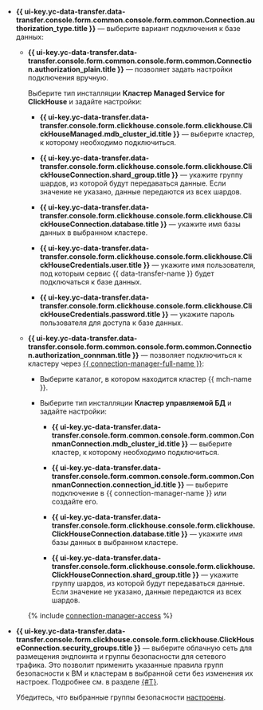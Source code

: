 * **{{ ui-key.yc-data-transfer.data-transfer.console.form.common.console.form.common.Connection.authorization_type.title }}** — выберите вариант подключения к базе данных:

  * **{{ ui-key.yc-data-transfer.data-transfer.console.form.common.console.form.common.Connection.authorization_plain.title }}** — позволяет задать настройки подключения вручную.

    Выберите тип инсталляции **Кластер Managed Service for ClickHouse** и задайте настройки:

    * **{{ ui-key.yc-data-transfer.data-transfer.console.form.clickhouse.console.form.clickhouse.ClickHouseManaged.mdb_cluster_id.title }}** — выберите кластер, к которому необходимо подключиться.

    * **{{ ui-key.yc-data-transfer.data-transfer.console.form.clickhouse.console.form.clickhouse.ClickHouseConnection.shard_group.title }}** — укажите группу шардов, из которой будут передаваться данные. Если значение не указано, данные передаются из всех шардов.

    * **{{ ui-key.yc-data-transfer.data-transfer.console.form.clickhouse.console.form.clickhouse.ClickHouseConnection.database.title }}** — укажите имя базы данных в выбранном кластере.

    * **{{ ui-key.yc-data-transfer.data-transfer.console.form.clickhouse.console.form.clickhouse.ClickHouseCredentials.user.title }}** — укажите имя пользователя, под которым сервис {{ data-transfer-name }} будет подключаться к базе данных.

    * **{{ ui-key.yc-data-transfer.data-transfer.console.form.clickhouse.console.form.clickhouse.ClickHouseCredentials.password.title }}** — укажите пароль пользователя для доступа к базе данных.

  * **{{ ui-key.yc-data-transfer.data-transfer.console.form.common.console.form.common.Connection.authorization_connman.title }}** — позволяет подключиться к кластеру через [{{ connection-manager-full-name }}](../../../../metadata-hub/quickstart/connection-manager.md):

    * Выберите каталог, в котором находится кластер {{ mch-name }}.
    * Выберите тип инсталляции **Кластер управляемой БД** и задайте настройки:

      * **{{ ui-key.yc-data-transfer.data-transfer.console.form.common.console.form.common.ConnmanConnection.mdb_cluster_id.title }}** — выберите кластер, к которому необходимо подключиться.
      * **{{ ui-key.yc-data-transfer.data-transfer.console.form.common.console.form.common.ConnmanConnection.connection_id.title }}** — выберите подключение в {{ connection-manager-name }} или создайте его.

      * **{{ ui-key.yc-data-transfer.data-transfer.console.form.clickhouse.console.form.clickhouse.ClickHouseConnection.database.title }}** — укажите имя базы данных в выбранном кластере.

      * **{{ ui-key.yc-data-transfer.data-transfer.console.form.clickhouse.console.form.clickhouse.ClickHouseConnection.shard_group.title }}** — укажите группу шардов, из которой будут передаваться данные. Если значение не указано, данные передаются из всех шардов.

    {% include [connection-manager-access](../../notes/connection-manager-access.md) %}

    
* **{{ ui-key.yc-data-transfer.data-transfer.console.form.clickhouse.console.form.clickhouse.ClickHouseConnection.security_groups.title }}** — выберите облачную сеть для размещения эндпоинта и группы безопасности для сетевого трафика. Это позволит применить указанные правила групп безопасности к ВМ и кластерам в выбранной сети без изменения их настроек. Подробнее см. в разделе [{#T}](../../../../data-transfer/concepts/network.md).

  Убедитесь, что выбранные группы безопасности [настроены](../../../../managed-clickhouse/operations/connect/index.md#configuring-security-groups).
